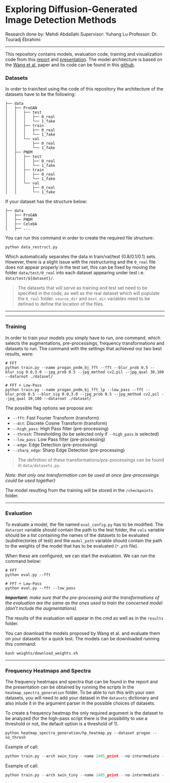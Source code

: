 # Exploring Diffusion-Generated Image Detection Methods

Research done by: Mehdi Abdallahi
Supervisor: Yuhang Lu
Professor: Dr. Touradj Ebrahimi

---
This repository contains models, evaluation code, training and visualization code from this [report](https://github.com/aristo6253/diffusion-image-detection/blob/main/report.pdf) and [presentation](https://github.com/aristo6253/diffusion-image-detection/blob/main/presentation.pdf). The model architecture is based on the [Wang et al.](https://arxiv.org/pdf/1912.11035.pdf) paper and its code can be found in this [github](https://github.com/peterwang512/CNNDetection).

### Datasets
In order to train/test using the code of this repository the architecture of the datasets have to be the following:

```
├── data
│   ├── ProGAN
│   │   ├── test
│   │   │   ├── 0_real
│   │   │   └── 1_fake
│   │   ├── train
│   │   │   ├── 0_real
│   │   │   └── 1_fake
│   │   └── val
│   │       ├── 0_real
│   │       └── 1_fake
│   ├── PNDM
│   │   ├── test
│   │   │   ├── 0_real
│   │   │   └── 1_fake
│   │   ├── train
│   │   │   ├── 0_real
│   │   │   └── 1_fake
│   │   └── val
│   │       ├── 0_real
│   │       └── 1_fake

```

If your dataset has the structure below:
```
├── data
│   ├── ProGAN
│   ├── PNDM
│   ├── CelebA
│   ├── ...

```

You can run this command in order to create the required file structure:
```
python data_restruct.py
```
Which automatically separates the data in train/val/test (0.8/0.1/0.1) sets. However, there is a slight issue with the restructuring and the `0_real` file does not appear properly in the test set, this can be fixed by moving the folder `data/test/0_real` into each dataset appearing under test i.e. `data/test/${dataset}/`.

> The datasets that will serve as training and test set need to be specified in the code, as well as the real dataset which will populate the `0_real` folder. `source_dir` and `dest_dir` variables need to be defined to define the location of the files.

---


---

### Training

In order to train your models you simply have to run, one command, which selects the augmentations, pre-processings, frequency transformations and datasets to run. The command with the settings that achieved our two best results, were:
```
# FFT
python train.py --name progan_pndm_bj_fft --fft --blur_prob 0.5 --blur_sig 0.0,3.0 --jpg_prob 0.5 --jpg_method cv2,pil --jpg_qual 30,100 --dataroot ./dataset/

# FFT + Low-Pass
python train.py --name progan_pndm_bj_fft_lp --low_pass --fft --blur_prob 0.5 --blur_sig 0.0,3.0 --jpg_prob 0.5 --jpg_method cv2,pil --jpg_qual 30,100 --dataroot ./dataset/
```
The possible flag options we propose are:
- `--fft`: Fast Fourier Transform (transform)
- `--dct`: Discrete Cosine Transform (transform)
- `--high_pass`: High Pass filter (pre-processing)
- `--thresh`: Thresholding (to be selected only if `--high_pass` is selected)
- `--low_pass`: Low Pass filter (pre-processing)
- `--edge`: Edge Detection (pre-processing)
- `--sharp_edge`: Sharp Edge Detection (pre-processing)

> The definition of these transformations/pre-processings can be found in `data/datasets.py`.

*Note: that only one transformation can be used at once (pre-processings could be used together)*

The model resulting from the training will be stored in the `/checkpoints` folder. 

---

### Evaluation 

To evaluate a model, the file named `eval_config.py` has to be modified. The `dataroot` variable should contain the path to the test folder, the `vals` variable should be a list containing the names of the datasets to be evaluated (subdirectories of test) and the `model_path` variable should contain the path to the weights of the model that has to be evaluated (`*.pth` file).

When these are configured, we can start the evaluation. We can run the command below:
```
# FFT
python eval.py --fft

# FFT + Low-Pass
python eval.py --fft --low_pass
```
_**Important:** make sure that the pre-processing and the transformations of the evaluation are the same as the ones used to train the concerned model (don't include the augmentations)._

The results of the evaluation will appear in the cmd as well as in the `results` folder.

You can download the models proposed by Wang et al. and evaluate them on your datasets for a quick test. The models can be downloaded running this command:
```
bash weights/download_weights.sh
```

---
### Frequency Heatmaps and Spectra

The frequency heatmaps and spectra that can be found in the report and the presentation can be obtained by running the scripts in the `heatmap_spectra_generation` folder. To be able to run this with your own datasets, you will need to add your dataset in the `datasets` dictionary and also inlude it in the argument parser in the possible choices of datasets.

To create a frequency heatmap the only required argument is the dataset to be analyzed (for the high-pass script there is the possibility to use a threshold or not, the default option is a threshold of 1).

```
python heatmap_spectra_generation/hp_heatmap.py --dataset progan --no_thresh
```

Example of call:

```python
python train.py --arch swin_tiny --name 1405_print --no-intermediate --batch_size 256 --models real,ProGAN,DDIM
```




Example of call:

```python
python train.py --arch swin_tiny --name 1405_print --no-intermediate --batch_size 256 --models real,ProGAN,DDIM
```
